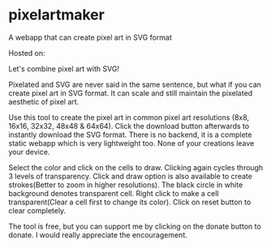 # pixelartmaker
A webapp that can create pixel art in SVG format

Hosted on: 

Let's combine pixel art with SVG!

Pixelated and SVG are never said in the same sentence, but what if you can create pixel art in SVG format. It can scale and still maintain the pixelated aesthetic of pixel art.

Use this tool to create the pixel art in common pixel art resolutions (8x8, 16x16, 32x32, 48x48 & 64x64). Click the download button afterwards to instantly download the SVG format. There is no backend, it is a complete static webapp which is very lightweight too. None of your creations leave your device.

Select the color and click on the cells to draw. Clicking again cycles through 3 levels of transparency. Click and draw option is also available to create strokes(Better to zoom in higher resolutions). The black circle in white background denotes transparent cell. Right click to make a cell transparent(Clear a cell first to change its color). Click on reset button to clear completely.

The tool is free, but you can support me by clicking on the donate button to donate. I would really appreciate the encouragement.
